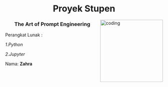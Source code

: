 <h1 align="center">Proyek Stupen</h1>
<img align="right" alt="coding" width="200" src="https://media3.giphy.com/media/i9bq0jsFWuOyWOYH5c/giphy360p.mp4?cid=ecf05e4744jhyogqrzwn50lsbhg66wp7j9gxnrp0zey5d53p&ep=v1_videos_related&rid=giphy360p.mp4&ct=v"> 
<h3 align="center">The Art of Prompt Engineering</h3>

Perangkat Lunak :

  *1.Python*

 *2.Jupyter*




Nama: **Zahra**

<p align="left">
</p>


